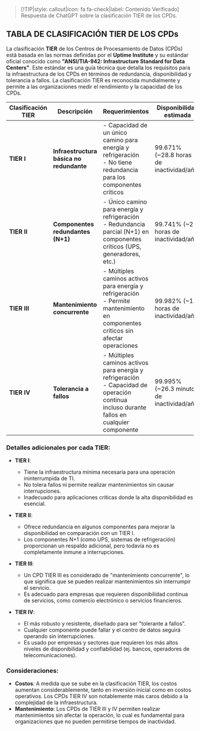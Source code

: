 > [!TIP|style: callout|icon: fa fa-check|label: Contenido Verificado]
> Respuesta de ChatGPT sobre la clasificación TIER de los CPDs.

## TABLA DE CLASIFICACIÓN TIER DE LOS CPDs <!-- {docsify-ignore} -->

La clasificación **TIER** de los Centros de Procesamiento de Datos (CPDs) está basada en las normas definidas por el **Uptime Institute** y su estándar oficial conocido como **"ANSI/TIA-942: Infrastructure Standard for Data Centers"**. Este estándar es una guía técnica que detalla los requisitos para la infraestructura de los CPDs en términos de redundancia, disponibilidad y tolerancia a fallos. La clasificación TIER es reconocida mundialmente y permite a las organizaciones medir el rendimiento y la capacidad de los CPDs.

| **Clasificación TIER** | **Descripción**                                                                                                                | **Requerimientos**                                                                                                                         | **Disponibilidad estimada**          | **Uso típico**                                                                 |
|------------------------|-------------------------------------------------------------------------------------------------------------------------------|--------------------------------------------------------------------------------------------------------------------------------------------|--------------------------------------|--------------------------------------------------------------------------------|
| **TIER I**             | **Infraestructura básica no redundante**                                                                                       | - Capacidad de un único camino para energía y refrigeración<br>- No tiene redundancia para los componentes críticos                         | 99.671% (~28.8 horas de inactividad/año) | - Pequeñas empresas o startups<br>- No se requiere alta disponibilidad.        |
| **TIER II**            | **Componentes redundantes (N+1)**                                                                                              | - Único camino para energía y refrigeración<br>- Redundancia parcial (N+1) en componentes críticos (UPS, generadores, etc.)                 | 99.741% (~22 horas de inactividad/año)   | - Pequeñas y medianas empresas<br>- Tolerancia moderada a fallos.              |
| **TIER III**           | **Mantenimiento concurrente**                                                                                                  | - Múltiples caminos activos para energía y refrigeración<br>- Permite mantenimiento en componentes críticos sin afectar operaciones          | 99.982% (~1.6 horas de inactividad/año) | - Empresas medianas y grandes<br>- Aplicaciones críticas con demanda alta.     |
| **TIER IV**            | **Tolerancia a fallos**                                                                                                        | - Múltiples caminos activos para energía y refrigeración<br>- Capacidad de operación continua incluso durante fallos en cualquier componente | 99.995% (~26.3 minutos de inactividad/año) | - Corporaciones globales<br>- Servicios financieros, telecomunicaciones, etc.  |

### **Detalles adicionales por cada TIER:** <!-- {docsify-ignore} -->

- **TIER I**:
  - Tiene la infraestructura mínima necesaria para una operación ininterrumpida de TI.
  - No tolera fallos ni permite realizar mantenimientos sin causar interrupciones.
  - Inadecuado para aplicaciones críticas donde la alta disponibilidad es esencial.
  
- **TIER II**:
  - Ofrece redundancia en algunos componentes para mejorar la disponibilidad en comparación con un TIER I.
  - Los componentes N+1 (como UPS, sistemas de refrigeración) proporcionan un respaldo adicional, pero todavía no es completamente inmune a interrupciones.

- **TIER III**:
  - Un CPD TIER III es considerado de "mantenimiento concurrente", lo que significa que se pueden realizar mantenimientos sin interrumpir el servicio.
  - Es adecuado para empresas que requieren disponibilidad continua de servicios, como comercio electrónico o servicios financieros.

- **TIER IV**:
  - El más robusto y resistente, diseñado para ser "tolerante a fallos".
  - Cualquier componente puede fallar y el centro de datos seguirá operando sin interrupciones.
  - Es usado por empresas y sectores que requieren los más altos niveles de disponibilidad y confiabilidad (ej. bancos, operadores de telecomunicaciones).

### Consideraciones: <!-- {docsify-ignore} -->
- **Costos**: A medida que se sube en la clasificación TIER, los costos aumentan considerablemente, tanto en inversión inicial como en costos operativos. Los CPDs TIER IV son notablemente más caros debido a la complejidad de la infraestructura.
- **Mantenimiento**: Los CPDs de TIER III y IV permiten realizar mantenimientos sin afectar la operación, lo cual es fundamental para organizaciones que no pueden permitirse tiempos de inactividad. 